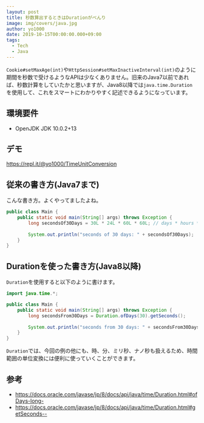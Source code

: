 ```yaml
---
layout: post
title: 秒数算出するときはDurationがべんり
image: img/covers/java.jpg
author: yo1000
date: 2019-10-15T00:00:00.000+09:00
tags:
  - Tech
  - Java
---
```


`Cookie#setMaxAge(int)`や`HttpSession#setMaxInactiveInterval(int)`のように期間を秒数で受けるようなAPIは少なくありません。旧来のJava7以前であれば、秒数計算をしていたかと思いますが、Java8以降では`java.time.Duration`を使用して、これをスマートにわかりやすく記述できるようになっています。


## 環境要件
- OpenJDK JDK 10.0.2+13


## デモ
https://repl.it/@yo1000/TimeUnitConversion


## 従来の書き方(Java7まで)
こんな書き方。よくやってましたよね。

```java
public class Main {
    public static void main(String[] args) throws Exception {
        long secondsOf30Days = 30L * 24L * 60L * 60L; // days * hours * mins * secs
        
        System.out.println("seconds of 30 days: " + secondsOf30Days);
    }
}
```


## Durationを使った書き方(Java8以降)
`Duration`を使用すると以下のように書けます。

```java
import java.time.*;

public class Main {
    public static void main(String[] args) throws Exception {
        long secondsFrom30Days = Duration.ofDays(30).getSeconds();
        
        System.out.println("seconds from 30 days: " + secondsFrom30Days);
    }
}
```

`Duration`では、今回の例の他にも、時、分、ミリ秒、ナノ秒も扱えるため、時間範囲の単位変換には便利に使っていくことができます。


## 参考
- https://docs.oracle.com/javase/jp/8/docs/api/java/time/Duration.html#ofDays-long-
- https://docs.oracle.com/javase/jp/8/docs/api/java/time/Duration.html#getSeconds--
